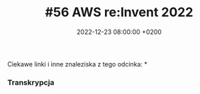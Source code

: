 ﻿---
layout: post
title: '#56 AWS re:Invent 2022'
date: 2022-12-23 08:00:00 +0200
description: 
img: "56"
tags: 
spreaker: 52257896
---




Ciekawe linki i inne znaleziska z tego odcinka:
* 



### Transkrypcja